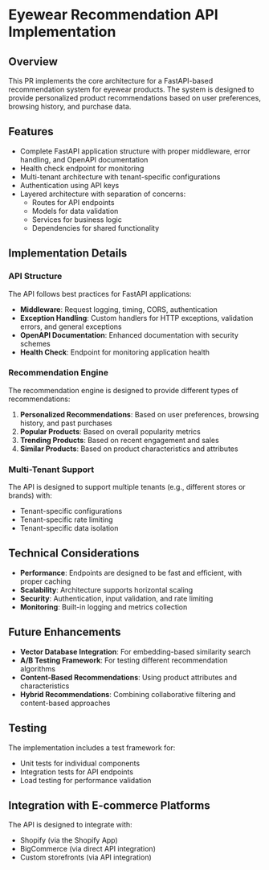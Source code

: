 # Eyewear Recommendation API Implementation

## Overview

This PR implements the core architecture for a FastAPI-based recommendation system for eyewear products. The system is designed to provide personalized product recommendations based on user preferences, browsing history, and purchase data.

## Features

- Complete FastAPI application structure with proper middleware, error handling, and OpenAPI documentation
- Health check endpoint for monitoring
- Multi-tenant architecture with tenant-specific configurations
- Authentication using API keys
- Layered architecture with separation of concerns:
  - Routes for API endpoints
  - Models for data validation
  - Services for business logic
  - Dependencies for shared functionality

## Implementation Details

### API Structure

The API follows best practices for FastAPI applications:

- **Middleware**: Request logging, timing, CORS, authentication
- **Exception Handling**: Custom handlers for HTTP exceptions, validation errors, and general exceptions
- **OpenAPI Documentation**: Enhanced documentation with security schemes
- **Health Check**: Endpoint for monitoring application health

### Recommendation Engine

The recommendation engine is designed to provide different types of recommendations:

1. **Personalized Recommendations**: Based on user preferences, browsing history, and past purchases
2. **Popular Products**: Based on overall popularity metrics
3. **Trending Products**: Based on recent engagement and sales
4. **Similar Products**: Based on product characteristics and attributes

### Multi-Tenant Support

The API is designed to support multiple tenants (e.g., different stores or brands) with:

- Tenant-specific configurations
- Tenant-specific rate limiting
- Tenant-specific data isolation

## Technical Considerations

- **Performance**: Endpoints are designed to be fast and efficient, with proper caching
- **Scalability**: Architecture supports horizontal scaling
- **Security**: Authentication, input validation, and rate limiting
- **Monitoring**: Built-in logging and metrics collection

## Future Enhancements

- **Vector Database Integration**: For embedding-based similarity search
- **A/B Testing Framework**: For testing different recommendation algorithms
- **Content-Based Recommendations**: Using product attributes and characteristics
- **Hybrid Recommendations**: Combining collaborative filtering and content-based approaches

## Testing

The implementation includes a test framework for:

- Unit tests for individual components
- Integration tests for API endpoints
- Load testing for performance validation

## Integration with E-commerce Platforms

The API is designed to integrate with:

- Shopify (via the Shopify App)
- BigCommerce (via direct API integration)
- Custom storefronts (via API integration)